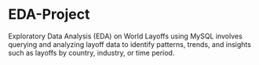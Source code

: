# EDA-Project
Exploratory Data Analysis (EDA) on World Layoffs using MySQL involves querying and analyzing layoff data to identify patterns, trends, and insights such as layoffs by country, industry, or time period.
